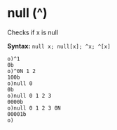 # null (^)

Checks if x is null

**Syntax:** ```null x; null[x]; ^x; ^[x]```

```o
o)^1
0b
o)^0N 1 2
100b
o)null 0
0b
o)null 0 1 2 3
0000b
o)null 0 1 2 3 0N
00001b
o)
```
